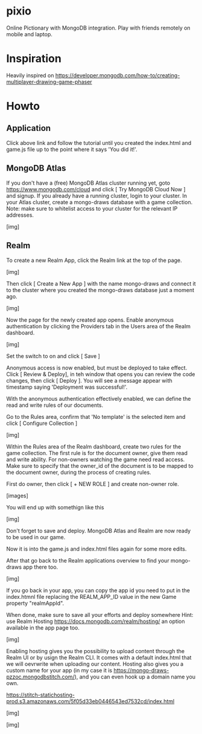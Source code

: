 # pixio
Online Pictionary with MongoDB integration. Play with friends remotely on mobile and laptop.

# Inspiration
Heavily inspired on https://developer.mongodb.com/how-to/creating-multiplayer-drawing-game-phaser

# Howto

## Application

Click above link and follow the tutorial until you created the index.html and game.js file up to the point where it says 'You did it!'.

## MongoDB Atlas

If you don't have a (free) MongoDB Atlas cluster running yet, goto https://www.mongodb.com/cloud and click [ Try MongoDB Cloud Now ] and signup. If you already have a running cluster, login to your cluster. In your Atlas cluster, create a mongo-draws database with a game collection.
Note: make sure to whitelist access to your cluster for the relevant IP addresses.

[img]

## Realm

To create a new Realm App, click the Realm link at the top of the page.

[img]

Then click [ Create a New App ] with the name mongo-draws and connect it to the cluster where you created the mongo-draws database just a moment ago.

[img]

Now the page for the newly created app opens. Enable anonymous authentication by clicking the Providers tab in the Users area of the Realm dashboard.

[img]

Set the switch to on and click [ Save ]

Anonymous access is now enabled, but must be deployed to take effect. Click [ Review & Deploy], in teh window that opens you can review the code changes, then click [ Deploy ]. You will see a message appear with timestamp saying 'Deployment was successful!'.

With the anonymous authentication effectively enabled, we can define the read and write rules of our documents.

Go to the Rules area, confirm that 'No template' is the selected item and click [ Configure Collection ]

[img]

Within the Rules area of the Realm dashboard, create two rules for the game collection. The first rule is for the document owner, give them read and write ability. For non-owners watching the game need read access. Make sure to specify that the owner_id of the document is to be mapped to the document owner, during the process of creating rules.

First do owner, then click [ + NEW ROLE ] and create non-owner role.

[images]

You will end up with somethign like this

[img]

Don't forget to save and deploy. MongoDB Atlas and Realm are now ready to be used in our game.

Now it is into the game.js and index.html files again for some more edits.

After that go back to the Realm applications overview to find your mongo-draws app there too.

[img]

If you go back in your app, you can copy the app id you need to put in the index.htmnl file replacing the REALM_APP_ID value in the new Game property "realmAppId".

When done, make sure to save all your efforts and deploy somewhere Hint: use Realm Hosting https://docs.mongodb.com/realm/hosting/ an option available in the app page too.

[img]

Enabling hosting gives you the possibility to upload content through the Realm UI or by usign the Realm CLI. It comes with a default index.html that we will oevrwrite when uploading our content. Hosting also gives you a custom name for your app (in my case it is https://mongo-draws-pzzoc.mongodbstitch.com/), and you can even hook up a domain name you own.

https://stitch-statichosting-prod.s3.amazonaws.com/5f05d33eb0446543ed7532cd/index.html

[img]

[img]

